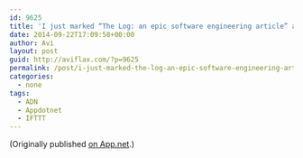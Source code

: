 ```yaml
---
id: 9625
title: 'I just marked “The Log: an epic software engineering article” as a favorite in Readability. http://www.readability.com/articles/j0n7mhvl'
date: 2014-09-22T17:09:58+00:00
author: Avi
layout: post
guid: http://aviflax.com/?p=9625
permalink: /post/i-just-marked-the-log-an-epic-software-engineering-article-as-a-favorite-in-readability-httpwww-readability-comarticlesj0n7mhvl/
categories:
  - none
tags:
  - ADN
  - Appdotnet
  - IFTTT
---
```

(Originally published [on App.net](http://alpha.app.net/aviflax/post/39405527).)
